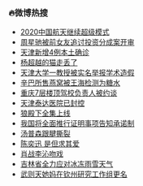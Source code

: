 ### :fire:微博热搜<br>
- <a href="https://s.weibo.com/weibo?q=%232020%E4%B8%AD%E5%9B%BD%E8%88%AA%E5%A4%A9%E7%BB%A7%E7%BB%AD%E8%B6%85%E7%BA%A7%E6%A8%A1%E5%BC%8F%23&Refer=new_time">2020中国航天继续超级模式</a><br>
- <a href="https://s.weibo.com/weibo?q=%23%E5%91%A8%E6%98%9F%E9%A9%B0%E8%A2%AB%E5%89%8D%E5%A5%B3%E5%8F%8B%E8%BF%BD%E8%AE%A8%E6%8A%95%E8%B5%84%E5%88%86%E6%88%90%E6%A1%88%E5%BC%80%E5%AE%A1%23&Refer=top">周星驰被前女友追讨投资分成案开审</a><br>
- <a href="https://s.weibo.com/weibo?q=%23%E5%A4%A9%E6%B4%A5%E6%96%B0%E5%A2%9E4%E4%BE%8B%E6%9C%AC%E5%9C%9F%E7%A1%AE%E8%AF%8A%23&Refer=top">天津新增4例本土确诊</a><br>
- <a href="https://s.weibo.com/weibo?q=%23%E6%9D%A8%E8%B6%85%E8%B6%8A%E7%9A%84%E7%8C%AB%E8%B5%B0%E4%B8%A2%E4%BA%86%23&Refer=top">杨超越的猫走丢了</a><br>
- <a href="https://s.weibo.com/weibo?q=%23%E5%A4%A9%E6%B4%A5%E5%A4%A7%E5%AD%A6%E4%B8%80%E6%95%99%E6%8E%88%E8%A2%AB%E5%AE%9E%E5%90%8D%E4%B8%BE%E6%8A%A5%E5%AD%A6%E6%9C%AF%E9%80%A0%E5%81%87%23&Refer=top">天津大学一教授被实名举报学术造假</a><br>
- <a href="https://s.weibo.com/weibo?q=%23%E8%BE%9B%E5%B7%B4%E6%89%80%E5%94%AE%E7%87%95%E7%AA%9D%E8%A2%AB%E7%8E%8B%E6%B5%B7%E6%A3%80%E6%B5%8B%E4%B8%BA%E7%B3%96%E6%B0%B4%23&Refer=top">辛巴所售燕窝被王海检测为糖水</a><br>
- <a href="https://s.weibo.com/weibo?q=%E9%87%8D%E5%BA%867%E5%B1%82%E6%A5%BC%E9%A1%B6%E9%A9%BE%E6%A0%A1%E8%B4%9F%E8%B4%A3%E4%BA%BA%E8%A2%AB%E7%BA%A6%E8%B0%88&Refer=top">重庆7层楼顶驾校负责人被约谈</a><br>
- <a href="https://s.weibo.com/weibo?q=%23%E5%A4%A9%E6%B4%A5%E6%B3%B0%E8%BE%BE%E5%8C%BB%E9%99%A2%E5%B7%B2%E5%B0%81%E6%8E%A7%23&Refer=top">天津泰达医院已封控</a><br>
- <a href="https://s.weibo.com/weibo?q=%23%E7%8B%BC%E6%AE%BF%E4%B8%8B%E5%85%A8%E9%9B%86%E4%B8%8A%E7%BA%BF%23&Refer=top">狼殿下全集上线</a><br>
- <a href="https://s.weibo.com/weibo?q=%23%E6%88%91%E5%9B%BD%E5%B0%86%E5%85%A8%E9%9D%A2%E6%8E%A8%E8%A1%8C%E8%AF%81%E6%98%8E%E4%BA%8B%E9%A1%B9%E5%91%8A%E7%9F%A5%E6%89%BF%E8%AF%BA%E5%88%B6%23&Refer=top">我国将全面推行证明事项告知承诺制</a><br>
- <a href="https://s.weibo.com/weibo?q=%E6%B1%A4%E6%99%AE%E6%A3%AE%E8%B7%9F%E8%85%B1%E6%92%95%E8%A3%82&Refer=top">汤普森跟腱撕裂</a><br>
- <a href="https://s.weibo.com/weibo?q=%E9%99%88%E5%A5%95%E8%BF%85%20%E6%98%AF%E4%BD%86%E6%B1%82%E5%85%B6%E7%88%B1&Refer=top">陈奕迅 是但求其爱</a><br>
- <a href="https://s.weibo.com/weibo?q=%23%E8%82%96%E6%88%98%E6%9D%8E%E6%B2%81%E5%90%BB%E6%88%8F%23&Refer=top">肖战李沁吻戏</a><br>
- <a href="https://s.weibo.com/weibo?q=%23%E5%90%89%E6%9E%97%E7%9C%81%E5%85%A8%E5%8A%9B%E5%BA%94%E5%AF%B9%E5%86%B0%E5%86%BB%E9%9B%A8%E9%9B%AA%E5%A4%A9%E6%B0%94%23&Refer=top">吉林省全力应对冰冻雨雪天气</a><br>
- <a href="https://s.weibo.com/weibo?q=%23%E6%AD%A6%E5%88%99%E5%A4%A9%E5%A5%B9%E5%A6%88%E5%9C%A8%E9%92%A6%E5%B7%9E%E7%A0%94%E7%A9%B6%E5%B7%A5%E4%BD%9C%E7%BB%84%E6%9B%B4%E5%90%8D%23&Refer=top">武则天她妈在钦州研究工作组更名</a><br>
